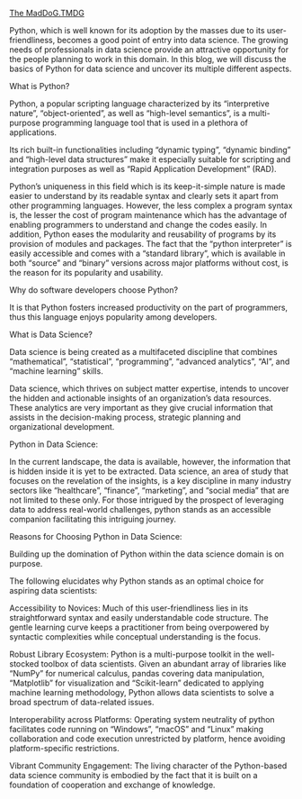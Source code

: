 [The MadDoG.TMDG](https://github.com/teremuhamblin)

Python, which is well known for its adoption by the masses due to its user-friendliness, becomes a good point of entry into data science. The growing needs of professionals in data science provide an attractive opportunity for the people planning to work in this domain. In this blog, we will discuss the basics of Python for data science and uncover its multiple different aspects.

What is Python?

Python, a popular scripting language characterized by its “interpretive nature”, “object-oriented”, as well as “high-level semantics”, is a multi-purpose programming language tool that is used in a plethora of applications.

Its rich built-in functionalities including “dynamic typing”, “dynamic binding” and “high-level data structures” make it especially suitable for scripting and integration purposes as well as “Rapid Application Development” (RAD).

Python’s uniqueness in this field which is its keep-it-simple nature is made easier to understand by its readable syntax and clearly sets it apart from other programming languages. However, the less complex a program syntax is, the lesser the cost of program maintenance which has the advantage of enabling programmers to understand and change the codes easily. In addition, Python eases the modularity and reusability of programs by its provision of modules and packages. The fact that the “python interpreter” is easily accessible and comes with a “standard library”, which is available in both “source” and “binary” versions across major platforms without cost, is the reason for its popularity and usability.

Why do software developers choose Python?

It is that Python fosters increased productivity on the part of programmers, thus this language enjoys popularity among developers.

What is Data Science?

Data science is being created as a multifaceted discipline that combines “mathematical”, “statistical”, “programming”, “advanced analytics”, “AI”, and “machine learning” skills.

Data science, which thrives on subject matter expertise, intends to uncover the hidden and actionable insights of an organization’s data resources. These analytics are very important as they give crucial information that assists in the decision-making process, strategic planning and organizational development.

Python in Data Science:

In the current landscape, the data is available, however, the information that is hidden inside it is yet to be extracted. Data science, an area of study that focuses on the revelation of the insights, is a key discipline in many industry sectors like “healthcare”, “finance”, “marketing”, and “social media” that are not limited to these only. For those intrigued by the prospect of leveraging data to address real-world challenges, python stands as an accessible companion facilitating this intriguing journey.

 

Reasons for Choosing Python in Data Science:

Building up the domination of Python within the data science domain is on purpose.

The following elucidates why Python stands as an optimal choice for aspiring data scientists:

Accessibility to Novices: Much of this user-friendliness lies in its straightforward syntax and easily understandable code structure. The gentle learning curve keeps a practitioner from being overpowered by syntactic complexities while conceptual understanding is the focus.

Robust Library Ecosystem: Python is a multi-purpose toolkit in the well-stocked toolbox of data scientists. Given an abundant array of libraries like “NumPy” for numerical calculus, pandas covering data manipulation, “Matplotlib” for visualization and “Scikit-learn” dedicated to applying machine learning methodology, Python allows data scientists to solve a broad spectrum of data-related issues.

Interoperability across Platforms: Operating system neutrality of python facilitates code running on “Windows”, “macOS” and “Linux” making collaboration and code execution unrestricted by platform, hence avoiding platform-specific restrictions.

Vibrant Community Engagement: The living character of the Python-based data science community is embodied by the fact that it is built on a foundation of cooperation and exchange of knowledge.
